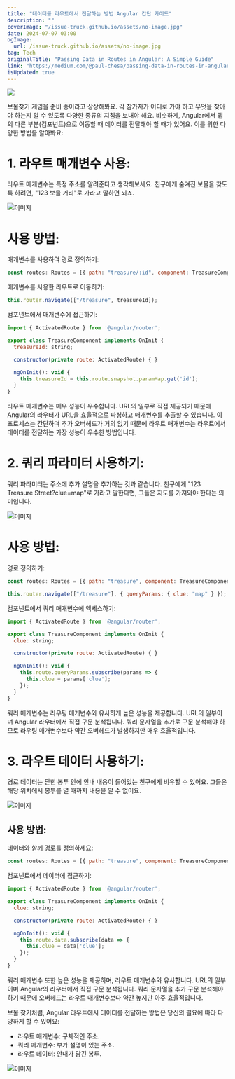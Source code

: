 ```yaml
---
title: "데이터를 라우트에서 전달하는 방법 Angular 간단 가이드"
description: ""
coverImage: "/issue-truck.github.io/assets/no-image.jpg"
date: 2024-07-07 03:00
ogImage:
  url: /issue-truck.github.io/assets/no-image.jpg
tag: Tech
originalTitle: "Passing Data in Routes in Angular: A Simple Guide"
link: "https://medium.com/@paul-chesa/passing-data-in-routes-in-angular-a-simple-guide-e24b814e7076"
isUpdated: true
---
```


<img src="https://miro.medium.com/v2/resize:fit:920/1*oiByvR5dsoSmuPxYidV3sw.gif" />

보물찾기 게임을 준비 중이라고 상상해봐요. 각 참가자가 어디로 가야 하고 무엇을 찾아야 하는지 알 수 있도록 다양한 종류의 지침을 보내야 해요. 비슷하게, Angular에서 앱의 다른 부분(컴포넌트)으로 이동할 때 데이터를 전달해야 할 때가 있어요. 이를 위한 다양한 방법을 알아봐요:

# 1. 라우트 매개변수 사용:

라우트 매개변수는 특정 주소를 알려준다고 생각해보세요. 친구에게 숨겨진 보물을 찾도록 하려면, "123 보물 거리"로 가라고 말하면 되죠.

<div class="content-ad"></div>

![이미지](https://miro.medium.com/v2/resize:fit:808/1*9jWPjDR-FOs-rk7KnqHcGg.gif)

# 사용 방법:

매개변수를 사용하여 경로 정의하기:

```js
const routes: Routes = [{ path: "treasure/:id", component: TreasureComponent }];
```

<div class="content-ad"></div>

매개변수를 사용한 라우트로 이동하기:

```js
this.router.navigate(["/treasure", treasureId]);
```

컴포넌트에서 매개변수에 접근하기:

```js
import { ActivatedRoute } from '@angular/router';

export class TreasureComponent implements OnInit {
  treasureId: string;

  constructor(private route: ActivatedRoute) { }

  ngOnInit(): void {
    this.treasureId = this.route.snapshot.paramMap.get('id');
  }
}
```

<div class="content-ad"></div>

라우트 매개변수는 매우 성능이 우수합니다. URL의 일부로 직접 제공되기 때문에 Angular의 라우터가 URL을 효율적으로 파싱하고 매개변수를 추출할 수 있습니다. 이 프로세스는 간단하며 추가 오버헤드가 거의 없기 때문에 라우트 매개변수는 라우트에서 데이터를 전달하는 가장 성능이 우수한 방법입니다.

# 2. 쿼리 파라미터 사용하기:

쿼리 파라미터는 주소에 추가 설명을 추가하는 것과 같습니다. 친구에게 "123 Treasure Street?clue=map"로 가라고 말한다면, 그들은 지도를 가져와야 한다는 의미입니다.

![이미지](https://miro.medium.com/v2/resize:fit:1276/1*GLm2vLF8qNspa2x0sxrT1Q.gif)

<div class="content-ad"></div>

# 사용 방법:

경로 정의하기:

```js
const routes: Routes = [{ path: "treasure", component: TreasureComponent }];
```

```js
this.router.navigate(["/treasure"], { queryParams: { clue: "map" } });
```

<div class="content-ad"></div>

컴포넌트에서 쿼리 매개변수에 액세스하기:

```js
import { ActivatedRoute } from '@angular/router';

export class TreasureComponent implements OnInit {
  clue: string;

  constructor(private route: ActivatedRoute) { }

  ngOnInit(): void {
    this.route.queryParams.subscribe(params => {
      this.clue = params['clue'];
    });
  }
}
```

쿼리 매개변수는 라우팅 매개변수와 유사하게 높은 성능을 제공합니다. URL의 일부이며 Angular 라우터에서 직접 구문 분석됩니다. 쿼리 문자열을 추가로 구문 분석해야 하므로 라우팅 매개변수보다 약간 오버헤드가 발생하지만 매우 효율적입니다.

# 3. 라우트 데이터 사용하기:

<div class="content-ad"></div>

경로 데이터는 닫힌 봉투 안에 안내 내용이 들어있는 친구에게 비유할 수 있어요. 그들은 해당 위치에서 봉투를 열 때까지 내용을 알 수 없어요.

![이미지](https://miro.medium.com/v2/resize:fit:996/1*CLnQurwuTxos53iz66Y7yw.gif)

## 사용 방법:

데이터와 함께 경로를 정의하세요:

<div class="content-ad"></div>

```js
const routes: Routes = [{ path: "treasure", component: TreasureComponent, data: { clue: "map" } }];
```

컴포넌트에서 데이터에 접근하기:

```js
import { ActivatedRoute } from '@angular/router';

export class TreasureComponent implements OnInit {
  clue: string;

  constructor(private route: ActivatedRoute) { }

  ngOnInit(): void {
    this.route.data.subscribe(data => {
      this.clue = data['clue'];
    });
  }
}
```

쿼리 매개변수 또한 높은 성능을 제공하며, 라우트 매개변수와 유사합니다. URL의 일부이며 Angular의 라우터에서 직접 구문 분석됩니다. 쿼리 문자열을 추가 구문 분석해야 하기 때문에 오버헤드는 라우트 매개변수보다 약간 높지만 아주 효율적입니다.

<div class="content-ad"></div>

보물 찾기처럼, Angular 라우트에서 데이터를 전달하는 방법은 당신의 필요에 따라 다양하게 할 수 있어요:

- 라우트 매개변수: 구체적인 주소.
- 쿼리 매개변수: 부가 설명이 있는 주소.
- 라우트 데이터: 안내가 담긴 봉투.

![이미지](https://miro.medium.com/v2/resize:fit:716/1*X0gMujOmExf74AQcVu9wHQ.gif)
